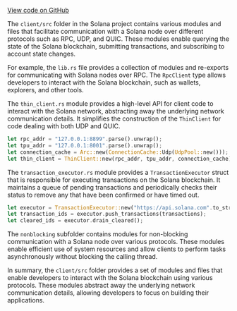 [View code on GitHub](https://github.com/solana-labs/solana/tree/master/na/client)

The `client/src` folder in the Solana project contains various modules and files that facilitate communication with a Solana node over different protocols such as RPC, UDP, and QUIC. These modules enable querying the state of the Solana blockchain, submitting transactions, and subscribing to account state changes.

For example, the `lib.rs` file provides a collection of modules and re-exports for communicating with Solana nodes over RPC. The `RpcClient` type allows developers to interact with the Solana blockchain, such as wallets, explorers, and other tools.

The `thin_client.rs` module provides a high-level API for client code to interact with the Solana network, abstracting away the underlying network communication details. It simplifies the construction of the `ThinClient` for code dealing with both UDP and QUIC.

```rust
let rpc_addr = "127.0.0.1:8899".parse().unwrap();
let tpu_addr = "127.0.0.1:8001".parse().unwrap();
let connection_cache = Arc::new(ConnectionCache::Udp(UdpPool::new()));
let thin_client = ThinClient::new(rpc_addr, tpu_addr, connection_cache);
```

The `transaction_executor.rs` module provides a `TransactionExecutor` struct that is responsible for executing transactions on the Solana blockchain. It maintains a queue of pending transactions and periodically checks their status to remove any that have been confirmed or have timed out.

```rust
let executor = TransactionExecutor::new("https://api.solana.com".to_string());
let transaction_ids = executor.push_transactions(transactions);
let cleared_ids = executor.drain_cleared();
```

The `nonblocking` subfolder contains modules for non-blocking communication with a Solana node over various protocols. These modules enable efficient use of system resources and allow clients to perform tasks asynchronously without blocking the calling thread.

In summary, the `client/src` folder provides a set of modules and files that enable developers to interact with the Solana blockchain using various protocols. These modules abstract away the underlying network communication details, allowing developers to focus on building their applications.
